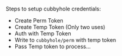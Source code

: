Steps to setup cubbyhole credentials:

- Create Perm Token
- Create Temp Token (Only two uses)
- Auth with Temp Token
- Write to `cubbyhole/perm` with temp token
- Pass Temp token to process...
